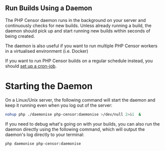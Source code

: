 Run Builds Using a Daemon
-------------------------

The PHP Censor daemon runs in the background on your server and continuously checks for new builds. Unless already running a build, the daemon should pick up and start running new builds within seconds of being created.

The daemon is also useful if you want to run multiple PHP Censor workers in a virtualised environment (i.e. Docker)

If you want to run PHP Censor builds on a regular schedule instead, you should [set up a cron-job](workers/cron.md).

Starting the Daemon
===================

On a Linux/Unix server, the following command will start the daemon and keep it running even when you log out of the server:

```sh
nohup php ./daemonise php-censor:daemonise >/dev/null 2>&1  &
```

If you need to debug what's going on with your builds, you can also run the daemon directly using the following command, which will output the daemon's log directly to your terminal:

```sh
php daemonise php-censor:daemonise
```
